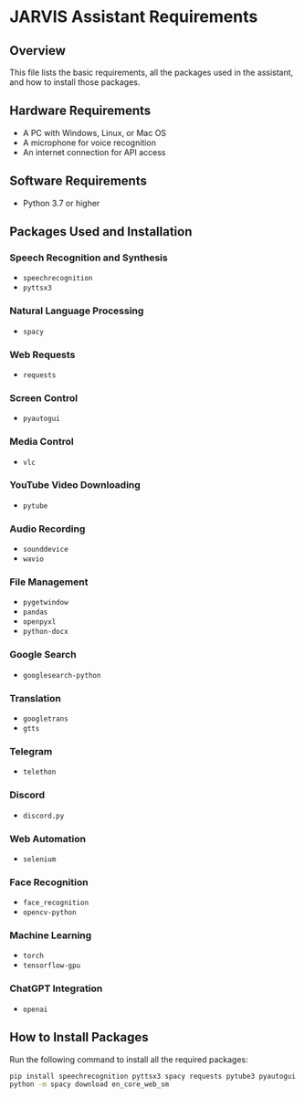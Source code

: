 # JARVIS Assistant Requirements

## Overview
This file lists the basic requirements, all the packages used in the assistant, and how to install those packages.

## Hardware Requirements
- A PC with Windows, Linux, or Mac OS
- A microphone for voice recognition
- An internet connection for API access

## Software Requirements
- Python 3.7 or higher

## Packages Used and Installation

### Speech Recognition and Synthesis
- `speechrecognition`
- `pyttsx3`

### Natural Language Processing
- `spacy`

### Web Requests
- `requests`

### Screen Control
- `pyautogui`

### Media Control
- `vlc`

### YouTube Video Downloading
- `pytube`

### Audio Recording
- `sounddevice`
- `wavio`

### File Management
- `pygetwindow`
- `pandas`
- `openpyxl`
- `python-docx`

### Google Search
- `googlesearch-python`

### Translation
- `googletrans`
- `gtts`

### Telegram
- `telethon`

### Discord
- `discord.py`

### Web Automation
- `selenium`

### Face Recognition
- `face_recognition`
- `opencv-python`

### Machine Learning
- `torch`
- `tensorflow-gpu`

### ChatGPT Integration
- `openai`

## How to Install Packages
Run the following command to install all the required packages:

```bash
pip install speechrecognition pyttsx3 spacy requests pytube3 pyautogui python-vlc pywhatkit pygetwindow numpy pandas openpyxl python-docx googlesearch-python googletrans==4.0.0-rc1 gtts sounddevice wavio telethon discord.py selenium libvirt-python face_recognition opencv-python torch tensorflow-gpu openai
python -m spacy download en_core_web_sm
